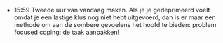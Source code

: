 - 15:59	Tweede uur van vandaag maken. Als je je gedeprimeerd voelt omdat je een lastige klus nog niet hebt uitgevoerd, dan is er maar een methode om aan de sombere gevoelens het hoofd te bieden: problem focused coping: de taak aanpakken!